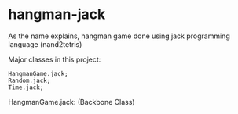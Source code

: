 # hangman-jack
As the name explains, hangman game done using jack programming language (nand2tetris)

Major classes in this project:
```
HangmanGame.jack;
Random.jack;
Time.jack;
```

HangmanGame.jack: (Backbone Class)
